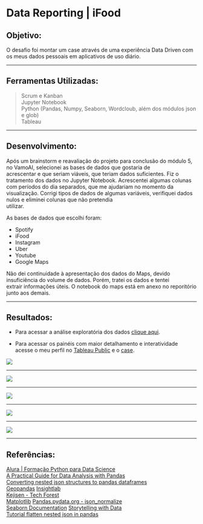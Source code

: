 # Data Reporting | iFood

## Objetivo:

O desafio foi montar um case através de uma experiência Data Driven com os meus dados pessoais em aplicativos de uso diário.

---

## Ferramentas Utilizadas:

> Scrum e Kanban      
> Jupyter Notebook       
> Python (Pandas, Numpy, Seaborn, Wordcloub, além dos módulos json e glob)       
> Tableau         

---

## Desenvolvimento:

Após um brainstorm e reavaliação do projeto para conclusão do módulo 5, no VamoAI, selecionei as bases de dados que gostaria de       
acrescentar e que seriam viáveis, que teriam dados suficientes.
Fiz o tratamento dos dados no Jupyter Notebook. Acrescentei algumas colunas com períodos do dia separados, que me ajudariam no
momento da visualização. Corrigi tipos de dados de algumas variáveis, verifiquei dados nulos e eliminei colunas que não pretendia     
utilizar.

As bases de dados que escolhi foram:

* Spotify
* iFood
* Instagram
* Uber
* Youtube
* Google Maps

Não dei continuidade à apresentação dos dados do Maps, devido insuficiência do volume de dados. Porém, tratei os dados e tentei         
extrair informações úteis. O notebook do maps está em anexo no reporitório junto aos demais.

---

## Resultados:

* Para acessar a análise exploratória dos dados [clique aqui](https://github.com/michelle-lira/data-reporting-iFood/tree/main/notebooks).

* Para acessar os painéis com maior detalhamento e interatividade acesse o meu perfil no [Tableau Public](https://public.tableau.com/app/profile/michelle.lira) e      o [case](https://public.tableau.com/views/case_iFood/data_reporting?:language=en-US&:display_count=n&:origin=viz_share_link).

![](https://github.com/michelle-lira/data-reporting-iFood/blob/main/dashboards/Dash-1.png)

---

![](https://github.com/michelle-lira/data-reporting-iFood/blob/main/dashboards/Dash-Spotify(1).png)

---

![](https://github.com/michelle-lira/data-reporting-iFood/blob/main/dashboards/Dash-Instagram.png)

---

![](https://github.com/michelle-lira/data-reporting-iFood/blob/main/dashboards/Dash-Uber(1).png)

---

![](https://github.com/michelle-lira/data-reporting-iFood/blob/main/dashboards/Dash-Youtube(1).png)

---

## Referências:

[Alura | Formação Python para Data Science](https://www.alura.com.br/formacao-python-data-science)     
[A Practical Guide for Data Analysis with Pandas](https://towardsdatascience.com/a-practical-guide-for-data-analysis-with-pandas-e24e467195a9)      
[Converting nested json structures to pandas dataframes](https://medium.com/swlh/converting-nested-json-structures-to-pandas-dataframes-e8106c59976e)       
[Geopandas](https://geopandas.org/)
[Insightlab](https://insightlab.ufc.br/6-truques-do-pandas-para-impulsionar-sua-analise-de-dados/)           
[Kejisen - Tech Forest](https://www.kejisen.com/pt/article/113141201.html)         
[Matplotlib](https://matplotlib.org/stable/contents.html)
[Pandas.pydata.org - json_normalize](https://pandas.pydata.org/pandas-docs/version/0.21/generated/pandas.io.json.json_normalize.html)         
[Seaborn Documentation](https://seaborn.pydata.org/)
[Storytelling with Data](https://www.storytellingwithdata.com/books)          
[Tutorial flatten nested json in pandas](https://www.kaggle.com/jboysen/quick-tutorial-flatten-nested-json-in-pandas)         



